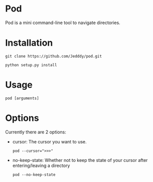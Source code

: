 
Pod
===
Pod is a mini command-line tool to navigate directories.

Installation
===
```
git clone https://github.com/Jedddy/pod.git

python setup.py install
```

Usage
===
```
pod [arguments]

```

Options
===
Currently there are 2 options:
- cursor: The cursor you want to use.
    ```
    pod --cursor=">>>"
    ```
- no-keep-state: Whether not to keep the state of your cursor after entering/leaving a directory
    ```
    pod --no-keep-state
    ```
